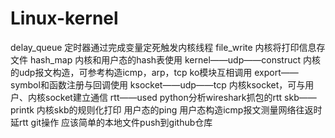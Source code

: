 # Linux-kernel
delay_queue
    定时器通过完成变量定死触发内核线程
file_write
    内核将打印信息存文件
hash_map
    内核和用户态的hash表使用
kernel——udp——construct
    内核的udp报文构造，可参考构造icmp，arp，tcp
ko模块互相调用
    export——symbol和函数注册与回调使用
ksocket——udp——tcp
    内核ksocket，可与用户、内核socket建立通信
rtt——used
    python分析wireshark抓包的rtt
skb——printk
    内核skb的规则化打印
用户态的ping
    用户态构造icmp报文测量网络往返时延rtt
git操作
    应该简单的本地文件push到github仓库

